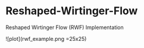 # Reshaped-Wirtinger-Flow
Reshaped Wirtinger Flow (RWF) Implementation

![plot](rwf_example.png =25x25)

